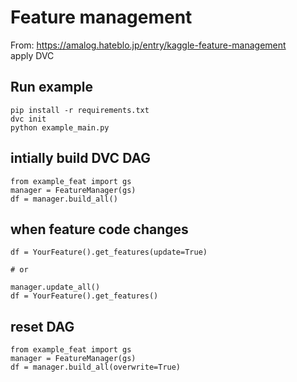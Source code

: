 # Feature management

From: https://amalog.hateblo.jp/entry/kaggle-feature-management <br>
apply DVC

## Run example
```
pip install -r requirements.txt
dvc init
python example_main.py
```

## intially build DVC DAG
```
from example_feat import gs
manager = FeatureManager(gs)
df = manager.build_all()
```

## when feature code changes
```
df = YourFeature().get_features(update=True)

# or

manager.update_all()
df = YourFeature().get_features()
```

## reset DAG
```
from example_feat import gs
manager = FeatureManager(gs)
df = manager.build_all(overwrite=True)
```
